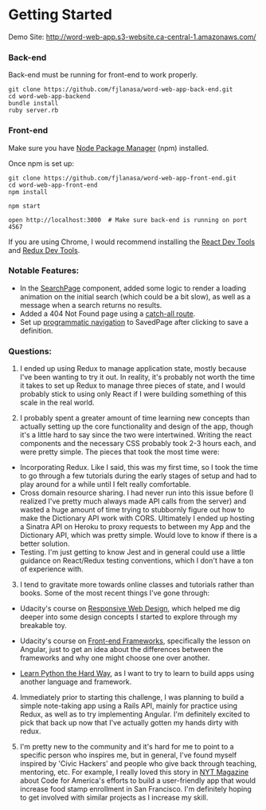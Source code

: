 # Getting Started

Demo Site: http://word-web-app.s3-website.ca-central-1.amazonaws.com/

### Back-end

Back-end must be running for front-end to work properly.

```
git clone https://github.com/fjlanasa/word-web-app-back-end.git
cd word-web-app-backend
bundle install
ruby server.rb
```

### Front-end

Make sure you have [Node Package Manager](https://www.npmjs.com/) (npm) installed.

Once npm is set up:

```
git clone https://github.com/fjlanasa/word-web-app-front-end.git
cd word-web-app-front-end
npm install

npm start

open http://localhost:3000  # Make sure back-end is running on port 4567
```

If you are using Chrome, I would recommend installing the [React Dev Tools](https://chrome.google.com/webstore/detail/react-developer-tools/fmkadmapgofadopljbjfkapdkoienihi?hl=en) and [Redux Dev Tools](https://www.google.com/url?sa=t&rct=j&q=&esrc=s&source=web&cd=1&cad=rja&uact=8&ved=0ahUKEwi2gLnI_vHQAhXGbxQKHVSMDZ0QFggaMAA&url=https%3A%2F%2Fchrome.google.com%2Fwebstore%2Fdetail%2Fredux-devtools%2Flmhkpmbekcpmknklioeibfkpmmfibljd%3Fhl%3Den&usg=AFQjCNFg4ldS78uapjCGBaNjL9NvIwZGhg&sig2=BXqmjtkDSQMK4Fr_HggYPg&bvm=bv.141320020,d.cGc).

### Notable Features:
  * In the [SearchPage](/src/components/SearchPage.jsx) component, added some logic to render a loading animation on the initial search (which could be a bit slow), as well as a message when a search returns no results.
  * Added a 404 Not Found page using a [catch-all route](./index.js).
  * Set up [programmatic navigation](/src/components/SearchResult.jsx) to SavedPage after clicking to save a definition.

### Questions:
1. I ended up using Redux to manage application state, mostly because I've been wanting to try it out. In reality, it's probably not worth the time it takes to set up Redux to manage three pieces of state, and I would probably stick to using only React if I were building something of this scale in the real world.

2. I probably spent a greater amount of time learning new concepts than actually setting up the core functionality and design of the app, though it's a little hard to say since the two were intertwined. Writing the react components and the necessary CSS probably took 2-3 hours each, and were pretty simple. The pieces that took the most time were:
  * Incorporating Redux. Like I said, this was my first time, so I took the time to go through a few tutorials during the early stages of setup and had to play around for a while until I felt really comfortable.
  * Cross domain resource sharing. I had never run into this issue before (I realized I've pretty much always made API calls from the server) and wasted a huge amount of time trying to stubbornly figure out how to make the Dictionary API work with CORS. Ultimately I ended up hosting a Sinatra API on Heroku to proxy requests to between my App and the Dictionary API, which was pretty simple. Would love to know if there is a better solution.
  * Testing. I'm just getting to know Jest and in general could use a little guidance on React/Redux testing conventions, which I don't have a ton of experience with.

3. I tend to gravitate more towards online classes and tutorials rather than books. Some of the most recent things I've gone through:
  * Udacity's course on [Responsive Web Design](https://www.udacity.com/course/responsive-web-design-fundamentals--ud893), which helped me dig deeper into some design concepts I started to explore through my breakable toy.

  * Udacity's course on [Front-end Frameworks](https://www.udacity.com/course/front-end-frameworks--ud894), specifically the lesson on Angular, just to get an idea about the differences between the frameworks and why one might choose one over another.

  * [Learn Python the Hard Way](https://learnpythonthehardway.org/book/), as I want to try to learn to build apps using another language and framework.

4. Immediately prior to starting this challenge, I was planning to build a simple note-taking app using a Rails API, mainly for practice using Redux, as well as to try implementing Angular. I'm definitely excited to pick that back up now that I've actually gotten my hands dirty with redux.

5. I'm pretty new to the community and it's hard for me to point to a specific person who inspires me, but in general, I've found myself inspired by 'Civic Hackers' and people who give back through teaching, mentoring, etc. For example, I really loved this story in [NYT Magazine](http://www.nytimes.com/interactive/2016/11/13/magazine/design-issue-code-for-america.html?_r=0) about Code for America's efforts to build a user-friendly app that would increase food stamp enrollment in San Francisco. I'm definitely hoping to get involved with similar projects as I increase my skill.
